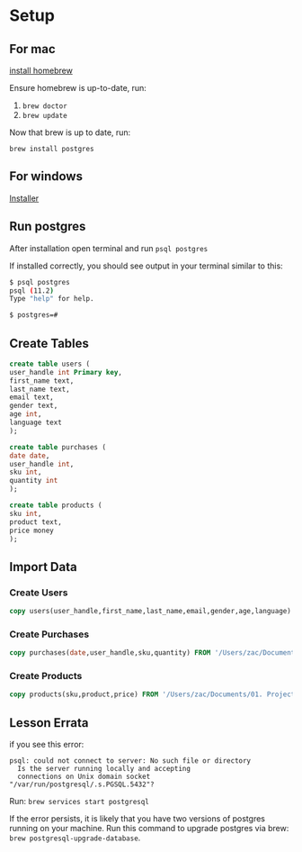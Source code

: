 # Setup
## For mac 
[install homebrew](https://brew.sh/)

Ensure homebrew is up-to-date, run:
1. `brew doctor`
2. `brew update`

Now that brew is up to date, run:

`brew install postgres`

## For windows
[Installer](https://www.postgresql.org/download/windows/)

## Run postgres
After installation open terminal and run `psql postgres`

If installed correctly, you should see output in your terminal similar to this: 

```bash
$ psql postgres
psql (11.2)
Type "help" for help.

$ postgres=# 
```

## Create Tables
```sql
create table users (
user_handle int Primary key,
first_name text,
last_name text,
email text,
gender text,
age int,
language text
);
```
```sql
create table purchases (
date date,
user_handle int,
sku int,
quantity int
);
```
```sql
create table products (
sku int,
product text,
price money
);
```

## Import Data

### Create Users
```sql
copy users(user_handle,first_name,last_name,email,gender,age,language) FROM '/Users/zac/Documents/01. Projects/advanced-sql-pt/user-data.csv' DELIMITER ',' CSV HEADER;
```

### Create Purchases
```sql
copy purchases(date,user_handle,sku,quantity) FROM '/Users/zac/Documents/01. Projects/advanced-sql-pt/purchases-data.csv' DELIMITER ',' CSV HEADER;
```

### Create Products
```sql
copy products(sku,product,price) FROM '/Users/zac/Documents/01. Projects/advanced-sql-pt/product-data.csv' DELIMITER ',' CSV HEADER;
```

## Lesson Errata
if you see this error: 
```text
psql: could not connect to server: No such file or directory
  Is the server running locally and accepting
  connections on Unix domain socket "/var/run/postgresql/.s.PGSQL.5432"?
```

Run: 
`brew services start postgresql`

If the error persists, it is likely that you have two versions of postgres running on your machine. Run this command to upgrade postgres via brew: `brew postgresql-upgrade-database`.